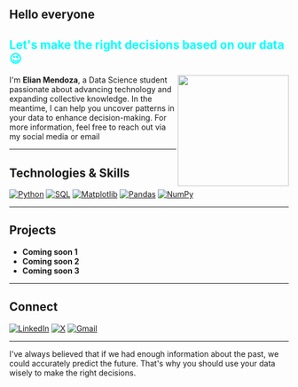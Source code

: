 ## Hello everyone 
<h2 style="color: #00FFFF;">Let's make the right decisions based on our data 😉

</h2>
<img align="right" src="https://media2.giphy.com/media/v1.Y2lkPTc5MGI3NjExZmR6dWxlcTRsZDgxbjRnZGJ1aW01M3d2cDNscnY1aWd3aWZvaWN2byZlcD12MV9pbnRlcm5hbF9naWZfYnlfaWQmY3Q9Zw/x3aCxKS5ZRLWM/giphy.gif" width="200">


I'm **Elian Mendoza**, a Data Science student passionate about advancing technology and expanding collective knowledge. In the meantime, I can help you uncover patterns in your data to enhance decision-making. For more information, feel free to reach out via my social media or email

---

## Technologies & Skills

[![Python](https://img.shields.io/badge/Python-3776AB?style=flat-square&logo=python&logoColor=white)](https://www.python.org)
[![SQL](https://img.shields.io/badge/SQL-4479A1?style=flat-square&logo=mysql&logoColor=white)](https://www.mysql.com)
[![Matplotlib](https://img.shields.io/badge/Matplotlib-FF6F61?style=flat-square&logo=matplotlib&logoColor=white)](https://matplotlib.org)
[![Pandas](https://img.shields.io/badge/Pandas-150458?style=flat-square&logo=pandas&logoColor=white)](https://pandas.pydata.org)
[![NumPy](https://img.shields.io/badge/NumPy-013243?style=flat-square&logo=numpy&logoColor=white)](https://numpy.org)

---

## Projects

- **Coming soon 1** 
- **Coming soon 2** 
- **Coming soon 3** 

---

## Connect

[![LinkedIn](https://img.shields.io/badge/-ElianMendoza-0A84FF?style=flat-square&logo=linkedin&logoColor=white)](https://www.linkedin.com/in/elian-mendoza-264a59173/)
[![X](https://img.shields.io/badge/-@ElianMendozarz-0A84FF?style=flat-square&logo=x&logoColor=white)](https://x.com/ElianMendozarz)
[![Gmail](https://img.shields.io/badge/-elianmendozar18@gmail.com-0A84FF?style=flat-square&logo=Gmail&logoColor=white)](mailto:elianmendozar18@gmail.com)



---
I've always believed that if we had enough information about the past, we could accurately predict the future. That's why you should use your data wisely to make the right decisions.
